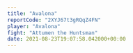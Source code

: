 ```yaml
---
title: "Avalona"
reportCode: "2XYJ67t3gRQqZ4FN"
player: "Avalona"
fight: "Attumen the Huntsman"
date: 2021-08-23T19:07:58.042000+00:00
---
```

